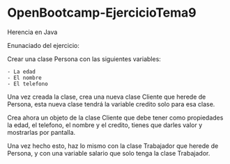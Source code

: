 # OpenBootcamp-EjercicioTema9
Herencia en Java

Enunaciado del ejercicio:

Crear una clase Persona con las siguientes variables:

    - La edad
    - El nombre
    - El telefono

Una vez creada la clase, crea una nueva clase Cliente que herede de Persona, esta nueva clase tendrá la variable credito solo para esa clase.

Crea ahora un objeto de la clase Cliente que debe tener como propiedades la edad, el telefono, el nombre y el credito, tienes que darles valor y mostrarlas por pantalla.

Una vez hecho esto, haz lo mismo con la clase Trabajador que herede de Persona, y con una variable salario que solo tenga la clase Trabajador.
